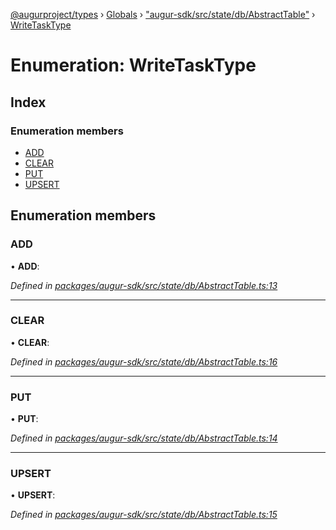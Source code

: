 [@augurproject/types](../README.md) › [Globals](../globals.md) › ["augur-sdk/src/state/db/AbstractTable"](../modules/_augur_sdk_src_state_db_abstracttable_.md) › [WriteTaskType](_augur_sdk_src_state_db_abstracttable_.writetasktype.md)

# Enumeration: WriteTaskType

## Index

### Enumeration members

* [ADD](_augur_sdk_src_state_db_abstracttable_.writetasktype.md#add)
* [CLEAR](_augur_sdk_src_state_db_abstracttable_.writetasktype.md#clear)
* [PUT](_augur_sdk_src_state_db_abstracttable_.writetasktype.md#put)
* [UPSERT](_augur_sdk_src_state_db_abstracttable_.writetasktype.md#upsert)

## Enumeration members

###  ADD

• **ADD**:

*Defined in [packages/augur-sdk/src/state/db/AbstractTable.ts:13](https://github.com/AugurProject/augur/blob/88b6e76efb/packages/augur-sdk/src/state/db/AbstractTable.ts#L13)*

___

###  CLEAR

• **CLEAR**:

*Defined in [packages/augur-sdk/src/state/db/AbstractTable.ts:16](https://github.com/AugurProject/augur/blob/88b6e76efb/packages/augur-sdk/src/state/db/AbstractTable.ts#L16)*

___

###  PUT

• **PUT**:

*Defined in [packages/augur-sdk/src/state/db/AbstractTable.ts:14](https://github.com/AugurProject/augur/blob/88b6e76efb/packages/augur-sdk/src/state/db/AbstractTable.ts#L14)*

___

###  UPSERT

• **UPSERT**:

*Defined in [packages/augur-sdk/src/state/db/AbstractTable.ts:15](https://github.com/AugurProject/augur/blob/88b6e76efb/packages/augur-sdk/src/state/db/AbstractTable.ts#L15)*
